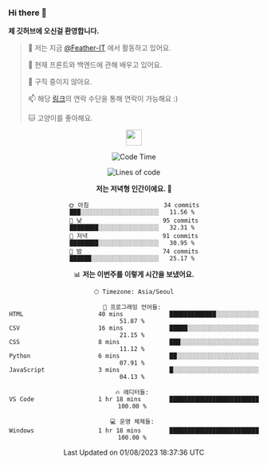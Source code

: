 ### Hi there 👋

**제 깃허브에 오신걸 환영합니다.**
 > 🔭 저는 지금 [@Feather-IT](https://www.github.com/Feather-IT) 에서 활동하고 있어요.
> 
 >  🌱 현재 프론트와 백엔드에 관해 배우고 있어요.
> 
 >  🚫 구직 중이지 않아요.
> 
 > 📫 해당 [링크](https://litt.ly/wh3nilvyou)의 연락 수단을 통해 연락이 가능해요 :)
>
 > 🐱 고양이를 좋아해요.

<div align="center"> 
 <a href="https://litt.ly/wh3nilvyou">
    <img src="https://github.githubassets.com/images/mona-loading-default.gif" width="32" />
 </a>

<!--START_SECTION:waka-->
![Code Time](http://img.shields.io/badge/Code%20Time-18%20hrs%2025%20mins-blue)

![Lines of code](https://img.shields.io/badge/%EC%A0%80%EB%8A%94%20%EC%97%AC%ED%83%9C%EA%B9%8C%EC%A7%80%20-367.9%20thousand%20%EC%A4%84%EC%9D%98%20%EC%BD%94%EB%93%9C%EB%A5%BC%20%EC%9E%91%EC%84%B1%ED%96%88%EC%96%B4%EC%9A%94.-blue)

**저는 저녁형 인간이에요. 🦉** 

```text
🌞 아침                     34 commits          ███░░░░░░░░░░░░░░░░░░░░░░   11.56 % 
🌆 낮　                     95 commits          ████████░░░░░░░░░░░░░░░░░   32.31 % 
🌃 저녁                     91 commits          ████████░░░░░░░░░░░░░░░░░   30.95 % 
🌙 밤　                     74 commits          ██████░░░░░░░░░░░░░░░░░░░   25.17 % 
```


📊 **저는 이번주를 이렇게 시간을 보냈어요.** 

```text
🕑︎ Timezone: Asia/Seoul

💬 프로그래밍 언어들: 
HTML                     40 mins             █████████████░░░░░░░░░░░░   51.87 % 
CSV                      16 mins             █████░░░░░░░░░░░░░░░░░░░░   21.15 % 
CSS                      8 mins              ███░░░░░░░░░░░░░░░░░░░░░░   11.12 % 
Python                   6 mins              ██░░░░░░░░░░░░░░░░░░░░░░░   07.91 % 
JavaScript               3 mins              █░░░░░░░░░░░░░░░░░░░░░░░░   04.13 % 

🔥 에디터들: 
VS Code                  1 hr 18 mins        █████████████████████████   100.00 % 

💻 운영 체제들: 
Windows                  1 hr 18 mins        █████████████████████████   100.00 % 
```


 Last Updated on 01/08/2023 18:37:36 UTC
<!--END_SECTION:waka-->
</div>

